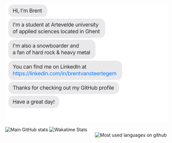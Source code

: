 [![](https://raw.githubusercontent.com/Brent-Van-Steertegem/Brent-Van-Steertegem/main/chat.svg)](https://linkedin.com/in/brentvansteertegem)
<div align="left" width="50%">
    <img src="https://github-readme-stats.vercel.app/api?username=Brent-Van-Steertegem&bg_color=1d1f21&text_color=c9cacc&show_icons=true" alt="Main GitHub stats">
    <img src="https://github-readme-stats.vercel.app/api/wakatime?username=Brent_Van_Steertegem&bg_color=1d1f21&text_color=c9cacc" alt="Wakatime Stats">
</div>
<div align="right" width="50%">
    <img src="https://github-readme-stats.vercel.app/api/top-langs/?username=Brent-Van-Steertegem&layout=compact&bg_color=1d1f21&text_color=c9cacc" alt="Most used languages on github">
</div>